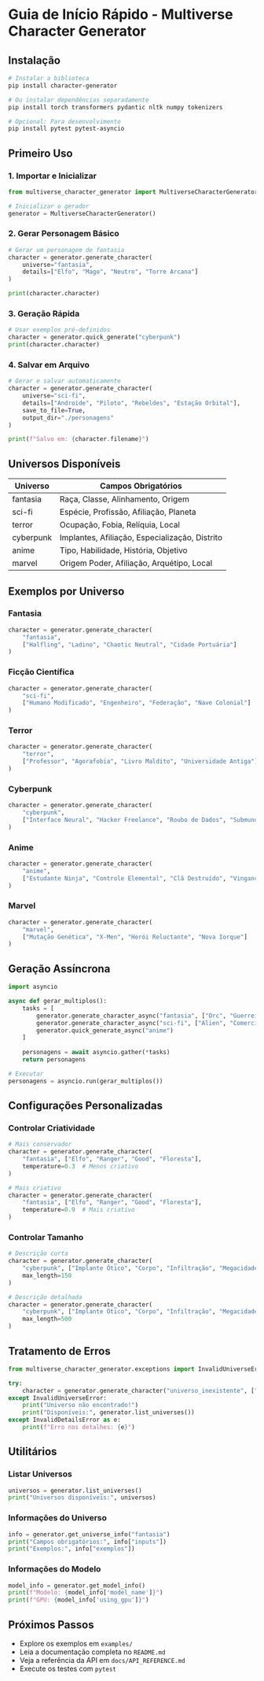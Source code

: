 # Guia de Início Rápido - Multiverse Character Generator

## Instalação

```bash
# Instalar a biblioteca
pip install character-generator

# Ou instalar dependências separadamente
pip install torch transformers pydantic nltk numpy tokenizers

# Opcional: Para desenvolvimento
pip install pytest pytest-asyncio
```

## Primeiro Uso

### 1. Importar e Inicializar

```python
from multiverse_character_generator import MultiverseCharacterGenerator

# Inicializar o gerador
generator = MultiverseCharacterGenerator()
```

### 2. Gerar Personagem Básico

```python
# Gerar um personagem de fantasia
character = generator.generate_character(
    universe="fantasia",
    details=["Elfo", "Mago", "Neutro", "Torre Arcana"]
)

print(character.character)
```

### 3. Geração Rápida

```python
# Usar exemplos pré-definidos
character = generator.quick_generate("cyberpunk")
print(character.character)
```

### 4. Salvar em Arquivo

```python
# Gerar e salvar automaticamente
character = generator.generate_character(
    universe="sci-fi",
    details=["Androide", "Piloto", "Rebeldes", "Estação Orbital"],
    save_to_file=True,
    output_dir="./personagens"
)

print(f"Salvo em: {character.filename}")
```

## Universos Disponíveis

| Universo | Campos Obrigatórios |
|----------|-------------------|
| fantasia | Raça, Classe, Alinhamento, Origem |
| sci-fi | Espécie, Profissão, Afiliação, Planeta |
| terror | Ocupação, Fobia, Relíquia, Local |
| cyberpunk | Implantes, Afiliação, Especialização, Distrito |
| anime | Tipo, Habilidade, História, Objetivo |
| marvel | Origem Poder, Afiliação, Arquétipo, Local |

## Exemplos por Universo

### Fantasia
```python
character = generator.generate_character(
    "fantasia",
    ["Halfling", "Ladino", "Chaotic Neutral", "Cidade Portuária"]
)
```

### Ficção Científica
```python
character = generator.generate_character(
    "sci-fi", 
    ["Humano Modificado", "Engenheiro", "Federação", "Nave Colonial"]
)
```

### Terror
```python
character = generator.generate_character(
    "terror",
    ["Professor", "Agorafobia", "Livro Maldito", "Universidade Antiga"]
)
```

### Cyberpunk
```python
character = generator.generate_character(
    "cyberpunk",
    ["Interface Neural", "Hacker Freelance", "Roubo de Dados", "Submundo Digital"]
)
```

### Anime
```python
character = generator.generate_character(
    "anime",
    ["Estudante Ninja", "Controle Elemental", "Clã Destruído", "Vingança"]
)
```

### Marvel
```python
character = generator.generate_character(
    "marvel",
    ["Mutação Genética", "X-Men", "Herói Reluctante", "Nova Iorque"]
)
```

## Geração Assíncrona

```python
import asyncio

async def gerar_multiplos():
    tasks = [
        generator.generate_character_async("fantasia", ["Orc", "Guerreiro", "Evil", "Cavernas"]),
        generator.generate_character_async("sci-fi", ["Alien", "Comerciante", "Neutro", "Estação"]),
        generator.quick_generate_async("anime")
    ]
    
    personagens = await asyncio.gather(*tasks)
    return personagens

# Executar
personagens = asyncio.run(gerar_multiplos())
```

## Configurações Personalizadas

### Controlar Criatividade
```python
# Mais conservador
character = generator.generate_character(
    "fantasia", ["Elfo", "Ranger", "Good", "Floresta"],
    temperature=0.3  # Menos criativo
)

# Mais criativo
character = generator.generate_character(
    "fantasia", ["Elfo", "Ranger", "Good", "Floresta"], 
    temperature=0.9  # Mais criativo
)
```

### Controlar Tamanho
```python
# Descrição curta
character = generator.generate_character(
    "cyberpunk", ["Implante Ótico", "Corpo", "Infiltração", "Megacidade"],
    max_length=150
)

# Descrição detalhada
character = generator.generate_character(
    "cyberpunk", ["Implante Ótico", "Corpo", "Infiltração", "Megacidade"],
    max_length=500
)
```

## Tratamento de Erros

```python
from multiverse_character_generator.exceptions import InvalidUniverseError, InvalidDetailsError

try:
    character = generator.generate_character("universo_inexistente", ["detalhe"])
except InvalidUniverseError:
    print("Universo não encontrado!")
    print("Disponíveis:", generator.list_universes())
except InvalidDetailsError as e:
    print(f"Erro nos detalhes: {e}")
```

## Utilitários

### Listar Universos
```python
universos = generator.list_universes()
print("Universos disponíveis:", universos)
```

### Informações do Universo
```python
info = generator.get_universe_info("fantasia")
print("Campos obrigatórios:", info["inputs"])
print("Exemplos:", info["exemplos"])
```

### Informações do Modelo
```python
model_info = generator.get_model_info()
print(f"Modelo: {model_info['model_name']}")
print(f"GPU: {model_info['using_gpu']}")
```

## Próximos Passos

- Explore os exemplos em `examples/`
- Leia a documentação completa no `README.md`
- Veja a referência da API em `docs/API_REFERENCE.md`
- Execute os testes com `pytest`